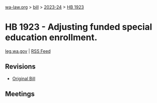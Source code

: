 [wa-law.org](/) > [bill](/bill/) > [2023-24](/bill/2023-24/) > [HB 1923](/bill/2023-24/hb/1923/)

# HB 1923 - Adjusting funded special education enrollment.
[leg.wa.gov](https://app.leg.wa.gov/billsummary?BillNumber=1923&Year=2023&Initiative=false) | [RSS Feed](./rss.xml)

## Revisions
* [Original Bill](1/)

## Meetings